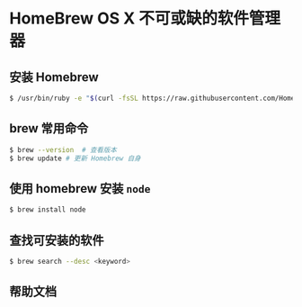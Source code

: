 # HomeBrew OS X 不可或缺的软件管理器
## 安装 Homebrew
```sh
$ /usr/bin/ruby -e "$(curl -fsSL https://raw.githubusercontent.com/Homebrew/install/master/install)"
```
## brew 常用命令
```sh
$ brew --version  # 查看版本
$ brew update # 更新 Homebrew 自身

```

## 使用 homebrew 安装 `node`
```sh
$ brew install node
```
## 查找可安装的软件
```sh
$ brew search --desc <keyword>
```

## 帮助文档
